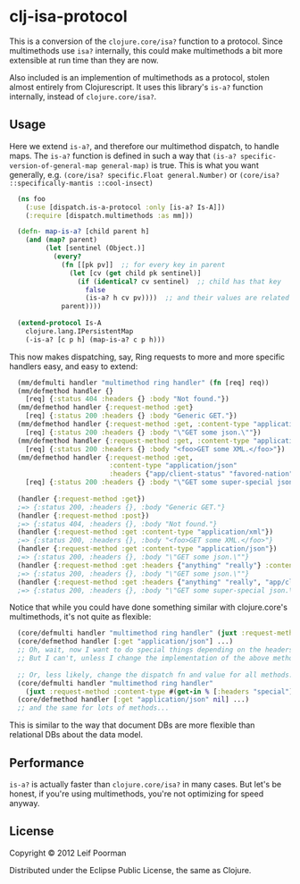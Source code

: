 # clj-isa-protocol

This is a conversion of the `clojure.core/isa?` function to a protocol.  Since
multimethods use `isa?` internally, this could make multimethods a bit more
extensible at run time than they are now.

Also included is an implemention of multimethods as a protocol, stolen almost
entirely from Clojurescript.  It uses this library's `is-a?` function internally,
instead of `clojure.core/isa?`.

## Usage

Here we extend `is-a?`, and therefore our multimethod dispatch, to handle maps.
The `is-a?` function is defined in such a way that
`(is-a? specific-version-of-general-map general-map)` is true.  This is what
you want generally, e.g. `(core/isa? specific.Float general.Number)` or
`(core/isa? ::specifically-mantis ::cool-insect)`

```clojure
  (ns foo
    (:use [dispatch.is-a-protocol :only [is-a? Is-A]])
    (:require [dispatch.multimethods :as mm]))

  (defn- map-is-a? [child parent h]
    (and (map? parent)
         (let [sentinel (Object.)]
           (every? 
             (fn [[pk pv]]  ;; for every key in parent
               (let [cv (get child pk sentinel)]
                 (if (identical? cv sentinel)  ;; child has that key
                   false
                   (is-a? h cv pv))))  ;; and their values are related by is-a?
             parent))))
   
  (extend-protocol Is-A
    clojure.lang.IPersistentMap
    (-is-a? [c p h] (map-is-a? c p h)))
```

This now makes dispatching, say, Ring requests to more and more specific
handlers easy, and easy to extend:

```clojure
  (mm/defmulti handler "multimethod ring handler" (fn [req] req))
  (mm/defmethod handler {}
    [req] {:status 404 :headers {} :body "Not found."})
  (mm/defmethod handler {:request-method :get}
    [req] {:status 200 :headers {} :body "Generic GET."})
  (mm/defmethod handler {:request-method :get, :content-type "application/json"}
    [req] {:status 200 :headers {} :body "\"GET some json.\""})
  (mm/defmethod handler {:request-method :get, :content-type "application/xml"}
    [req] {:status 200 :headers {} :body "<foo>GET some XML.</foo>"})
  (mm/defmethod handler {:request-method :get,
                         :content-type "application/json"
                         :headers {"app/client-status" "favored-nation"}}
    [req] {:status 200 :headers {} :body "\"GET some super-special json.\""})
   
  (handler {:request-method :get})
  ;=> {:status 200, :headers {}, :body "Generic GET."}
  (handler {:request-method :post})
  ;=> {:status 404, :headers {}, :body "Not found."}
  (handler {:request-method :get :content-type "application/xml"})
  ;=> {:status 200, :headers {}, :body "<foo>GET some XML.</foo>"}
  (handler {:request-method :get :content-type "application/json"})
  ;=> {:status 200, :headers {}, :body "\"GET some json.\""}
  (handler {:request-method :get :headers {"anything" "really"} :content-type "application/json"})
  ;=> {:status 200, :headers {}, :body "\"GET some json.\""}
  (handler {:request-method :get :headers {"anything" "really", "app/client-status" "favored-nation"} :content-type "application/json"})
  ;=> {:status 200, :headers {}, :body "\"GET some super-special json.\""}
```

Notice that while you could have done something similar with clojure.core's
multimethods, it's not quite as flexible:

```clojure
  (core/defmulti handler "multimethod ring handler" (juxt :request-method :content-type))
  (core/defmethod handler [:get "application/json"] ...)
  ;; Oh, wait, now I want to do special things depending on the headers...
  ;; But I can't, unless I change the implementation of the above method.
  
  ;; Or, less likely, change the dispatch fn and value for all methods:
  (core/defmulti handler "multimethod ring handler"
    (juxt :request-method :content-type #(get-in % [:headers "special"])))
  (core/defmethod handler [:get "application/json" nil] ...)
  ;; and the same for lots of methods... 
```

This is similar to the way that document DBs are more flexible than relational
DBs about the data model.

## Performance

`is-a?` is actually faster than `clojure.core/isa?` in many cases.  But let's
be honest, if you're using multimethods, you're not optimizing for speed anyway.

## License

Copyright © 2012 Leif Poorman

Distributed under the Eclipse Public License, the same as Clojure.
